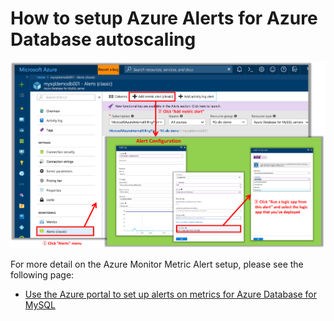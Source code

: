 # How to setup Azure Alerts for Azure Database autoscaling


![](../images/alert-configuration-steps.png)

For more detail on the Azure Monitor Metric Alert setup, please see the following page:
- [Use the Azure portal to set up alerts on metrics for Azure Database for MySQL](https://docs.microsoft.com/en-us/azure/mysql/howto-alert-on-metric)